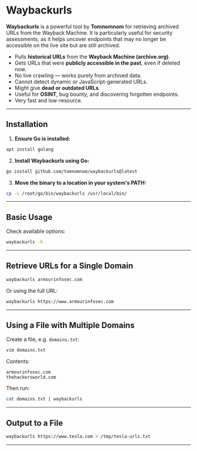 # Waybackurls

**Waybackurls** is a powerful tool by **Tomnomnom** for retrieving archived URLs from the Wayback Machine. It is particularly useful for security assessments, as it helps uncover endpoints that may no longer be accessible on the live site but are still archived.

- Pulls **historical URLs** from the **Wayback Machine (archive.org)**.
- Gets URLs that were **publicly accessible in the past**, even if deleted now.
- No live crawling — works purely from archived data.
- Cannot detect dynamic or JavaScript-generated URLs.
- Might give **dead or outdated URLs**.
- Useful for **OSINT**, bug bounty, and discovering forgotten endpoints.    
- Very fast and low-resource.

---
## Installation

1. **Ensure Go is installed:**

```bash
apt install golang
```

2. **Install Waybackurls using Go:**

```bash
go install github.com/tomnomnom/waybackurls@latest
```

3. **Move the binary to a location in your system's PATH:**

```bash
cp -v /root/go/bin/waybackurls /usr/local/bin/
```

---
## Basic Usage

Check available options:

```bash
waybackurls -h
```

---
## Retrieve URLs for a Single Domain

```bash
waybackurls armourinfosec.com
```

Or using the full URL:

```bash
waybackurls https://www.armourinfosec.com
```

---
## Using a File with Multiple Domains

Create a file, e.g. `domains.txt`:

```bash
vim domains.txt
```

Contents:

```
armourinfosec.com
thehackersworld.com
```

Then run:

```bash
cat domains.txt | waybackurls
```

---
## Output to a File

```bash
waybackurls https://www.tesla.com > /tmp/tesla-urls.txt
```

---

